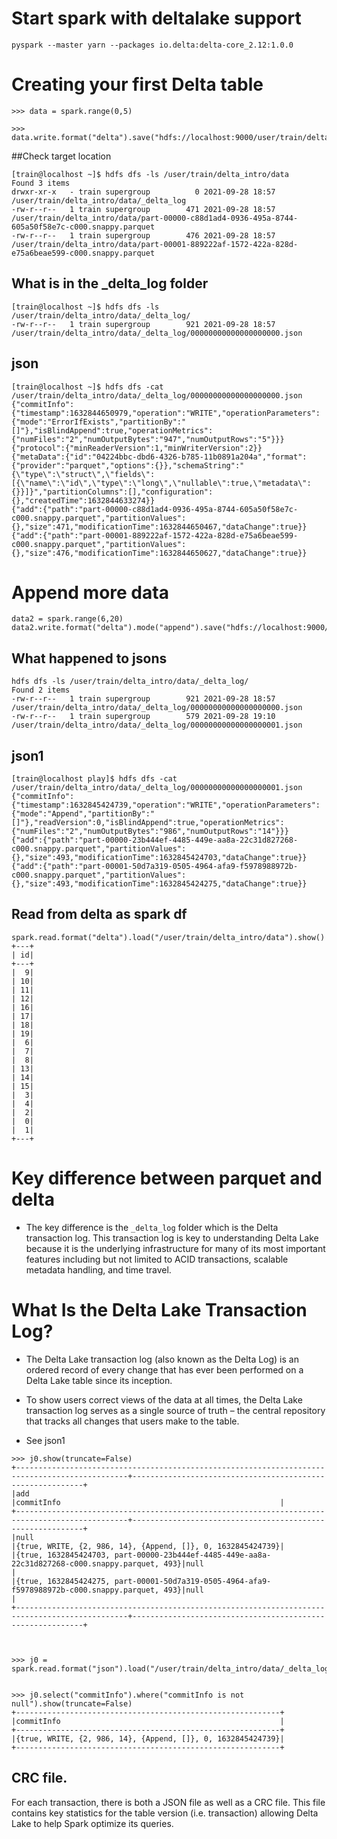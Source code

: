 # Start spark with deltalake support 
` pyspark --master yarn --packages io.delta:delta-core_2.12:1.0.0 `

# Creating your first Delta table
```
>>> data = spark.range(0,5)

>>> data.write.format("delta").save("hdfs://localhost:9000/user/train/delta_intro/data")
```

##Check target location
```
[train@localhost ~]$ hdfs dfs -ls /user/train/delta_intro/data
Found 3 items
drwxr-xr-x   - train supergroup          0 2021-09-28 18:57 /user/train/delta_intro/data/_delta_log
-rw-r--r--   1 train supergroup        471 2021-09-28 18:57 /user/train/delta_intro/data/part-00000-c88d1ad4-0936-495a-8744-605a50f58e7c-c000.snappy.parquet
-rw-r--r--   1 train supergroup        476 2021-09-28 18:57 /user/train/delta_intro/data/part-00001-889222af-1572-422a-828d-e75a6beae599-c000.snappy.parquet
```

## What is in the _delta_log folder
```
[train@localhost ~]$ hdfs dfs -ls /user/train/delta_intro/data/_delta_log/
-rw-r--r--   1 train supergroup        921 2021-09-28 18:57 /user/train/delta_intro/data/_delta_log/00000000000000000000.json
```

## json 
```
[train@localhost ~]$ hdfs dfs -cat /user/train/delta_intro/data/_delta_log/00000000000000000000.json
{"commitInfo":{"timestamp":1632844650979,"operation":"WRITE","operationParameters":{"mode":"ErrorIfExists","partitionBy":"[]"},"isBlindAppend":true,"operationMetrics":{"numFiles":"2","numOutputBytes":"947","numOutputRows":"5"}}}
{"protocol":{"minReaderVersion":1,"minWriterVersion":2}}
{"metaData":{"id":"04224bbc-dbd6-4326-b785-11b0891a204a","format":{"provider":"parquet","options":{}},"schemaString":"{\"type\":\"struct\",\"fields\":[{\"name\":\"id\",\"type\":\"long\",\"nullable\":true,\"metadata\":{}}]}","partitionColumns":[],"configuration":{},"createdTime":1632844633274}}
{"add":{"path":"part-00000-c88d1ad4-0936-495a-8744-605a50f58e7c-c000.snappy.parquet","partitionValues":{},"size":471,"modificationTime":1632844650467,"dataChange":true}}
{"add":{"path":"part-00001-889222af-1572-422a-828d-e75a6beae599-c000.snappy.parquet","partitionValues":{},"size":476,"modificationTime":1632844650627,"dataChange":true}}

```

# Append more data 
```
data2 = spark.range(6,20)
data2.write.format("delta").mode("append").save("hdfs://localhost:9000/user/train/delta_intro/data")
```

## What happened to jsons 
```
hdfs dfs -ls /user/train/delta_intro/data/_delta_log/
Found 2 items
-rw-r--r--   1 train supergroup        921 2021-09-28 18:57 /user/train/delta_intro/data/_delta_log/00000000000000000000.json
-rw-r--r--   1 train supergroup        579 2021-09-28 19:10 /user/train/delta_intro/data/_delta_log/00000000000000000001.json
```

## json1 
```
[train@localhost play]$ hdfs dfs -cat /user/train/delta_intro/data/_delta_log/00000000000000000001.json
{"commitInfo":{"timestamp":1632845424739,"operation":"WRITE","operationParameters":{"mode":"Append","partitionBy":"[]"},"readVersion":0,"isBlindAppend":true,"operationMetrics":{"numFiles":"2","numOutputBytes":"986","numOutputRows":"14"}}}
{"add":{"path":"part-00000-23b444ef-4485-449e-aa8a-22c31d827268-c000.snappy.parquet","partitionValues":{},"size":493,"modificationTime":1632845424703,"dataChange":true}}
{"add":{"path":"part-00001-50d7a319-0505-4964-afa9-f5978988972b-c000.snappy.parquet","partitionValues":{},"size":493,"modificationTime":1632845424275,"dataChange":true}}
```


## Read from delta as spark df
```
spark.read.format("delta").load("/user/train/delta_intro/data").show()
+---+
| id|
+---+
|  9|
| 10|
| 11|
| 12|
| 16|
| 17|
| 18|
| 19|
|  6|
|  7|
|  8|
| 13|
| 14|
| 15|
|  3|
|  4|
|  2|
|  0|
|  1|
+---+

```


# Key difference between parquet and delta 
- The key difference is the `_delta_log` folder which is the Delta transaction log. This
transaction log is key to understanding Delta Lake because it is the underlying infrastructure
for many of its most important features including but not limited to ACID
transactions, scalable metadata handling, and time travel.

# What Is the Delta Lake Transaction Log?
- The Delta Lake transaction log (also known as the Delta Log) is an ordered record of
every change that has ever been performed on a Delta Lake table since its inception.

- To show users correct
views of the data at all times, the Delta Lake transaction log serves as a single
source of truth – the central repository that tracks all changes that users make to the
table.


- See json1 
```
>>> j0.show(truncate=False)
+-----------------------------------------------------------------------------------------------+-----------------------------------------------------------+
|add                                                                                            |commitInfo                                                 |
+-----------------------------------------------------------------------------------------------+-----------------------------------------------------------+
|null                                                                                           |{true, WRITE, {2, 986, 14}, {Append, []}, 0, 1632845424739}|
|{true, 1632845424703, part-00000-23b444ef-4485-449e-aa8a-22c31d827268-c000.snappy.parquet, 493}|null                                                       |
|{true, 1632845424275, part-00001-50d7a319-0505-4964-afa9-f5978988972b-c000.snappy.parquet, 493}|null                                                       |
+-----------------------------------------------------------------------------------------------+-----------------------------------------------------------+



>>> j0 = spark.read.format("json").load("/user/train/delta_intro/data/_delta_log/00000000000000000001.json")


>>> j0.select("commitInfo").where("commitInfo is not null").show(truncate=False)
+-----------------------------------------------------------+
|commitInfo                                                 |
+-----------------------------------------------------------+
|{true, WRITE, {2, 986, 14}, {Append, []}, 0, 1632845424739}|
+-----------------------------------------------------------+

```

## CRC file. 
For each transaction, there is both a JSON file as well as a CRC file. This file
contains key statistics for the table version (i.e. transaction) allowing Delta Lake to
help Spark optimize its queries.
























